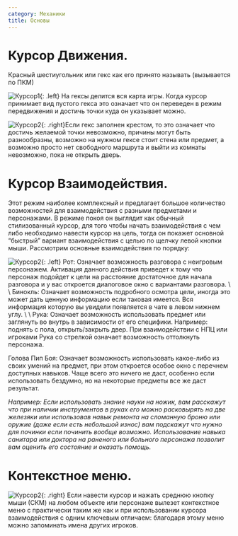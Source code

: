 ```yaml
---
category: Механики
title: Основы
---
```


# Курсор Движения. 

Красный шестиугольник или гекс как его принято называть (вызывается по ПКМ)

![Курсор1](https://snag.gy/wStPfR.jpg){: .left} На гексы делится вся карта игры. Когда курсор принимает вид пустого гекса это означает что он переведен в режим передвижения и достичь точки куда он указывает можно.  

![Курсор2](https://snag.gy/jrxvmI.jpg){: .right}Если гекс заполнен крестом, то это означает что достичь желаемой точки невозможно, причины могут быть разнообразны, возможно на нужном гексе стоит стена или предмет, а возможно просто нет свободного маршрута и выйти из комнаты невозможно, пока не открыть дверь.

# Курсор Взаимодействия.

Этот режим наиболее комплексный и предлагает большое количество возможностей для взаимодействия с разными предметами и персонажами. В режиме покоя он выглядит как обычный стилизованный курсор, для того чтобы начать взаимодействия с чем либо необходимо навести курсор на цель, тогда он покажет основной “быстрый” вариант взаимодействия с целью по щелчку левой кнопки мыши. 
Рассмотрим основные взаимодействия по порядку:

 ![Курсор2](https://snag.gy/DO7YiU.jpg){: .left} Рот: Означает возможность разговора с неигровым персонажем. Активация данного действия приведет к тому что персонаж подойдет к цели на расстояние достаточное для начала разговора и у вас откроется диалоговое окно с вариантами разговора. \\
\\
Бинокль: Означает возможность подробного осмотра цели, иногда это может дать ценную информацию если таковая имеется. Вся информация которую вы увидели появляется в чате в левом нижнем углу. \\
\\
Рука: Означает возможность использовать предмет или заглянуть во внутрь в зависимости от его специфики. Например: поднять с пола, открыть/закрыть двер. При взаимодействии с НПЦ или игроками Рука со стрелкой означает возможность оттолкнуть персонажа.

Голова Пип Боя: Означает возможность использовать какое-либо из своих умений на предмет, при этом откроется особое окно с перечнем доступных навыков. Чаще всего это ничего не даст, особенно если использовать бездумно, но на некоторые предметы все же даст результат. 
  
*Например: Если использовать знание науки на ножик, вам расскажут что при наличии инструментов в руках его можно расковырять на две железяки или использовав навык ремонта на сломанную броню или оружие (даже если есть небольшой износ) вам подскажут что нужно для починки если починить вообще возможно. Использование навыка санитара или доктора на раненого или больного персонажа позволит вам оценить его состояние и оказать помощь.*

# Контекстное меню.

 ![Курсор2](https://snag.gy/wkvtih.jpg){: .right} Если навести курсор и нажать среднюю кнопку мыши (СКМ) на любом объекте или персонаже вылезет контекстное меню с практически таким же как и при использовании курсора взаимодействия с одним ключевым отличаем: благодаря этому меню можно запоминать имена других игроков.
